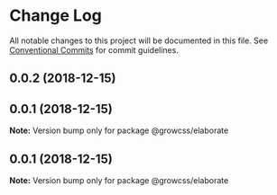 # Change Log

All notable changes to this project will be documented in this file.
See [Conventional Commits](https://conventionalcommits.org) for commit guidelines.

## 0.0.2 (2018-12-15)



## 0.0.1 (2018-12-15)

**Note:** Version bump only for package @growcss/elaborate





## 0.0.1 (2018-12-15)

**Note:** Version bump only for package @growcss/elaborate
